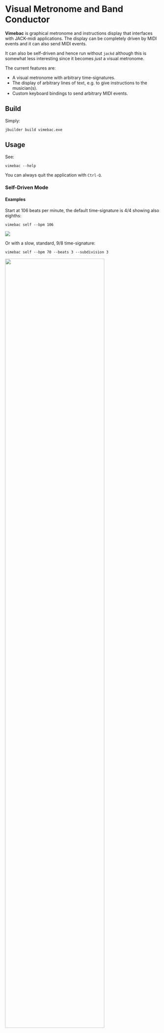 Visual Metronome and Band Conductor
===================================

**Vimebac** is graphical metronome and instructions display that interfaces with
JACK-midi applications.  The display can be completely driven by MIDI events and
it can also send MIDI events.

It can also be self-driven and hence run without `jackd` although this is
somewhat less interesting since it becomes *just* a visual metronome.

The current features are:

- A visual metronome with arbitrary time-signatures.
- The display of arbitrary lines of text, e.g. to give instructions to the
  musician(s).
- Custom keyboard bindings to send arbitrary MIDI events.

Build
-----

Simply:

    jbuilder build vimebac.exe
    
Usage
-----

See:

    vimebac --help

You can always quit the application with `Ctrl-Q`.

### Self-Driven Mode

#### Examples

Start at 106 beats per minute, the default time-signature is 4/4 showing also
eighths:

    vimebac self --bpm 106

<div><a href="https://user-images.githubusercontent.com/617111/34076342-665809c4-e2b1-11e7-832c-fb829c31f78a.gif"><img
  src="https://user-images.githubusercontent.com/617111/34076342-665809c4-e2b1-11e7-832c-fb829c31f78a.gif"
></a></div>

Or with a slow, standard, 9/8 time-signature:

    vimebac self --bpm 70 --beats 3 --subdivision 3

<div><a href="https://user-images.githubusercontent.com/617111/34076346-b3c4eb32-e2b1-11e7-811d-b5c940b1dadc.gif"><img
 width="80%"
  src="https://user-images.githubusercontent.com/617111/34076346-b3c4eb32-e2b1-11e7-811d-b5c940b1dadc.gif"
></a></div>

#### Keyboard Bindings

Then there are a few bindings that allow to modify the tempo:

- `j` → remove 1.
- `k` → add 1.
- `h` → remove 10.
- `l` → add 10.

And also to modify the font size:

- `-` → multiply by 0.9
- `=` → multiply by 1.1


### Jack-Driven Mode

#### Example

Start and connect to Jack as `vimebac-00`:

    vimebac jack --jack-name vimebac-00
    
You need then to connect the output of a MIDI-generating application into the
`vimebac-00:in`.

<div><a href="https://user-images.githubusercontent.com/617111/34076364-4be3839c-e2b2-11e7-8221-e8f3b59d5879.png"><img
 width="60%"
  src="https://user-images.githubusercontent.com/617111/34076364-4be3839c-e2b2-11e7-8221-e8f3b59d5879.png"
></a></div>

#### MIDI Protocol

Vimebac operates the “channel” and the 2 “data-bytes” of any input MIDI event
(resp. `chan` `dat1`, and `dat2`).  For now it doesn't look at the “status.”

Here is how the values are interpreted (values not mentioned are ignored):

```
chan: 0            → beat_progress <- dat1 * 127 + dat2 / (127 ^ 2 + 127)
chan: 1            → bar_progress <- dat1 + (dat2 / 127)
chan: 2 && dat1: 0 → beat_on dat2
chan: 2 && dat1: 1 → beat_off
chan: 3            → bpm <- dat1 * 127 + dat2
chan: 4 && dat1: 0 → bar_structure.length <- dat2
chan: 4 && dat1: 1 → bar_structure.(dat2) <- Strong
chan: 4 && dat1: 2 → reset_bar_structure
chan: 5 && dat1: 0 → text_lines.(dat2) <- empty
chan: 6 or 7       → text_lines.(bits 6--3 of dat1)
                               .(bits 2--0 of dat1 ^ bits 6-4 of dat2)
                               .(if chan = 7 then (4 higher bits) else (4 lower bits)
                           <- bits 3--0 of dat2

```

where:

- `beat_progress` is the top progress bar (float in [0, 1]),
- `bar_progress` is the needle progress in beats (float in [0, 128]),
- `beat_on <n>` highlights the `n`-th bullet,
- `beat_off` turns off all bullet highlighting,
- `bpm` is the internal tempo (it is for display in jack-driven mode),
- `bar_structure.length` is the number of bullets, all “weak” by default,
- `bar_structure.(<n>)` is the `n`-th bullet (that can be set to “strong”),
- `reset_bar_structure` sets all the bullet to “weak.”
- `text_lines` is the array of lines to display.

### Display Control


One can set all the geometry of the window with CLI options, for instance:

```
vimebac self --bpm 80 \
    --width 800 \
    --height 500 \
    --x-coord 250 \
    --y-coord 42
```

The relative size of the metronome Vs the text-area is set
with `--x-percent-metronome` (percentage of the total width):

```
vimebac self --bpm 80 --x-perc 15
```

One can also set the initial size of the font (percentage of the total
height):

```
vimebac self --text-size 25
```

The tempo display can be disabled:

```
vimebac self --hide-bpm
```
